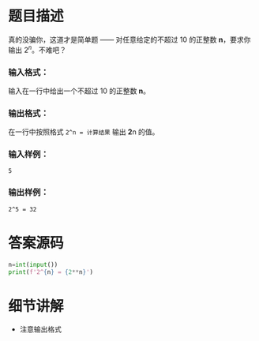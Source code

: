 # 题目描述

真的没骗你，这道才是简单题 —— 对任意给定的不超过 10 的正整数 **n**，要求你输出 $2^n$。不难吧？

### 输入格式：

输入在一行中给出一个不超过 10 的正整数 **n**。

### 输出格式：

在一行中按照格式  `2^n = 计算结果`  输出 **2**n 的值。

### 输入样例：

```in
5
```

### 输出样例：

```out
2^5 = 32
```


# 答案源码

```python
n=int(input())
print(f'2^{n} = {2**n}')
```

# 细节讲解

- 注意输出格式
